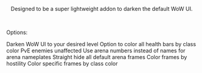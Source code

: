  
 Designed to be a super lightweight addon to darken the default WoW UI.

 

Options:

Darken WoW UI to your desired level
Option to color all health bars by class color PvE enemies unaffected
Use arena numbers instead of names for arena nameplates
Straight hide all default arena frames
Color frames by hostility 
Color specific frames by class color
